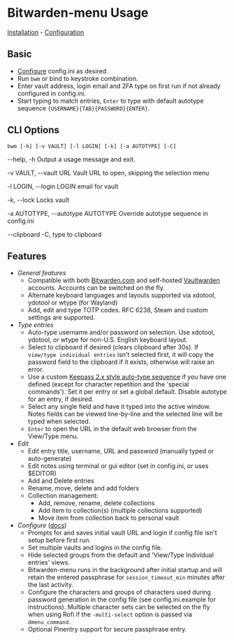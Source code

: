 # Bitwarden-menu Usage

[Installation](install.md) - [Configuration](configure.md)

## Basic

- [Configure](docs/configure.md) config.ini as desired.
- Run `bwm` or bind to keystroke combination.
- Enter vault address, login email and 2FA type on first run if not already configured
  in config.ini.
- Start typing to match entries, `Enter` to type with default autotype sequence
  `{USERNAME}{TAB}{PASSWORD}{ENTER}`.

## CLI Options

`bwm [-h] [-v VAULT] [-l LOGIN] [-k] [-a AUTOTYPE] [-C]`

--help, -h Output a usage message and exit.

-v VAULT, --vault URL Vault URL to open, skipping the selection menu

-l LOGIN, --login LOGIN email for vault

-k, --lock Locks vault

-a AUTOTYPE, --autotype AUTOTYPE Override autotype sequence in config.ini

--clipboard -C, type to clipboard

## Features

- *General features*
    - Compatible with both [Bitwarden.com](https://bitwarden.com) and
      self-hosted [Vaultwarden](https://github.com/dani-garci/vaultwarden)
      accounts. Accounts can be switched on the fly.
    - Alternate keyboard languages and layouts supported via xdotool, ydotool or
      wtype (for Wayland)
    - Add, edit and type TOTP codes. RFC 6238, Steam and custom settings are
      supported.
- *Type entries*
    - Auto-type username and/or password on selection. Use xdotool, ydotool, or
      wtype for non-U.S. English keyboard layout.
    - Select to clipboard if desired (clears clipboard after 30s). If `view/type
      individual entries` isn't selected first, it will copy the password field
      to the clipboard if it exists, otherwise will raise an error.
    - Use a custom [Keepass 2.x style auto-type sequence][1] if you have one
      defined
      (except for character repetition and the 'special commands'). Set it per entry
      or set a global default. Disable autotype for an entry, if desired.
    - Select any single field and have it typed into the active window. Notes fields
      can be viewed line-by-line and the selected line will be typed when
      selected.
    - `Enter` to open the URL in the default web browser from the View/Type menu.
- *Edit*
    - Edit entry title, username, URL and password (manually typed or auto-generate)
    - Edit notes using terminal or gui editor (set in config.ini, or uses $EDITOR)
    - Add and Delete entries
    - Rename, move, delete and add folders
    - Collection management:
        - Add, remove, rename, delete collections
        - Add item to collection(s) (multiple collections supported)
        - Move item from collection back to personal vault
- *Configure* ([docs](configure.md))
    - Prompts for and saves initial vault URL and login if config file isn't
      setup before first run.
    - Set multiple vaults and logins in the config file.
    - Hide selected groups from the default and 'View/Type Individual entries' views.
    - Bitwarden-menu runs in the background after initial startup and will retain the
      entered passphrase for `session_timeout_min` minutes after the last activity.
    - Configure the characters and groups of characters used during password
      generation in the config file (see config.ini.example for instructions).
      Multiple character sets can be selected on the fly when using Rofi if the
      `-multi-select` option is passed via `dmenu_command`.
    - Optional Pinentry support for secure passphrase entry.

[1]: https://keepass.info/help/base/autotype.html#autoseq "Keepass 2.x codes"
